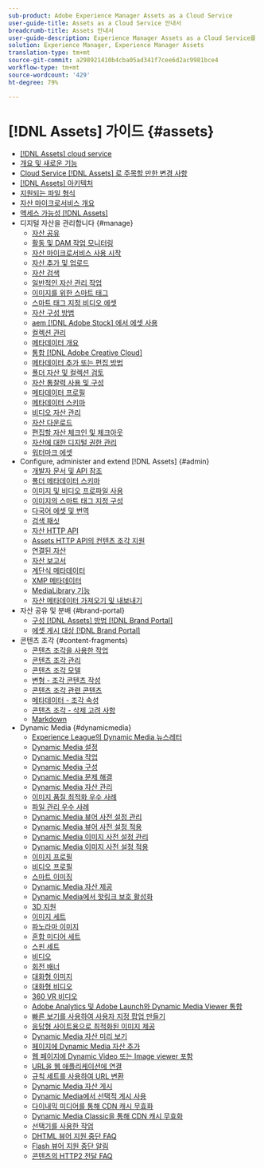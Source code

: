 ```yaml
---
sub-product: Adobe Experience Manager Assets as a Cloud Service
user-guide-title: Assets as a Cloud Service 안내서
breadcrumb-title: Assets 안내서
user-guide-description: Experience Manager Assets as a Cloud Service를 사용 및 관리하는 방법을 이해합니다.
solution: Experience Manager, Experience Manager Assets
translation-type: tm+mt
source-git-commit: a298921410b4cba05ad341f7cee6d2ac9981bce4
workflow-type: tm+mt
source-wordcount: '429'
ht-degree: 79%

---
```



# [!DNL Assets] 가이드 {#assets}

+ [[!DNL Assets] cloud service](/help/assets/home.md)
+ [개요 및 새로운 기능](overview.md)
+ [Cloud Service [!DNL Assets] 로 주목할 만한 변경 사항](assets-cloud-changes.md)
+ [[!DNL Assets] 아키텍처](architecture.md)
+ [지원되는 파일 형식](file-format-support.md)
+ [자산 마이크로서비스 개요](asset-microservices-overview.md)
+ [액세스 가능성 [!DNL Assets]](accessibility.md)
+ 디지털 자산을 관리합니다 {#manage}
   + [자산 공유](share-assets.md)
   + [활동 및 DAM 작업 모니터링](assets-activity-history.md)
   + [자산 마이크로서비스 사용 시작](asset-microservices-configure-and-use.md)
   + [자산 추가 및 업로드](add-assets.md)
   + [자산 검색](search-assets.md)
   + [일반적인 자산 관리 작업](manage-digital-assets.md)
   + [이미지를 위한 스마트 태그](smart-tags.md)
   + [스마트 태그 지정 비디오 에셋](smart-tags-video-assets.md)
   + [자산 구성 방법](organize-assets.md)
   + [aem [!DNL Adobe Stock] 에서 에셋 사용](aem-assets-adobe-stock.md)
   + [컬렉션 관리](manage-collections.md)
   + [메타데이터 개요](manage-metadata.md)
   + [통합 [!DNL Adobe Creative Cloud]](aem-cc-integration-best-practices.md)
   + [메타데이터 추가 또는 편집 방법](meta-edit.md)
   + [폴더 자산 및 컬렉션 검토](bulk-approval.md)
   + [자산 통찰력 사용 및 구성](assets-insights.md)
   + [메타데이터 프로필](metadata-profiles.md)
   + [메타데이터 스키마](metadata-schemas.md)
   + [비디오 자산 관리](manage-video-assets.md)
   + [자산 다운로드](download-assets-from-aem.md)
   + [편집할 자산 체크인 및 체크아웃](check-out-and-submit-assets.md)
   + [자산에 대한 디지털 권한 관리](drm.md)
   + [워터마크 에셋](watermark-assets.md)
+ Configure, administer and extend [!DNL Assets] {#admin}
   + [개발자 문서 및 API 참조](developer-reference-material-apis.md)
   + [폴더 메타데이터 스키마](folder-metadata-schema.md)
   + [이미지 및 비디오 프로파일 사용](/help/assets/dynamic-media/about-image-video-profiles.md)
   + [이미지의 스마트 태그 지정 구성](smart-tags-configuration.md)
   + [다국어 에셋 및 번역](translate-assets.md)
   + [검색 패싯](search-facets.md)
   + [자산 HTTP API](mac-api-assets.md)
   + [ Assets HTTP API의 컨텐츠 조각 지원](content-fragments/assets-api-content-fragments.md)
   + [연결된 자산](use-assets-across-connected-assets-instances.md)
   + [자산 보고서](asset-reports.md)
   + [계단식 메타데이터](cascading-metadata.md)
   + [XMP 메타데이터](xmp-metadata.md)
   + [MediaLibrary 기능](medialibrary.md)
   + [자산 메타데이터 가져오기 및 내보내기](metadata-import-export.md)
+ 자산 공유 및 분배 {#brand-portal}
   + [구성 [!DNL Assets] 방법 [!DNL Brand Portal]](configure-aem-assets-with-brand-portal.md)
   + [에셋 게시 대상 [!DNL Brand Portal]](publish-to-brand-portal.md)
+ 콘텐츠 조각 {#content-fragments}
   + [콘텐츠 조각을 사용한 작업](content-fragments/content-fragments.md)
   + [콘텐츠 조각 관리](content-fragments/content-fragments-managing.md)
   + [콘텐츠 조각 모델](content-fragments/content-fragments-models.md)
   + [변형 - 조각 콘텐츠 작성](content-fragments/content-fragments-variations.md)
   + [콘텐츠 조각 관련 콘텐츠](content-fragments/content-fragments-assoc-content.md)
   + [메타데이터 - 조각 속성](content-fragments/content-fragments-metadata.md)
   + [콘텐츠 조각 - 삭제 고려 사항](content-fragments/content-fragments-delete.md)
   + [Markdown](content-fragments/content-fragments-markdown.md)
+ Dynamic Media {#dynamicmedia}
   + [Experience League의 Dynamic Media 뉴스레터](dynamic-media/dynamic-media-newsletter.md)
   + [Dynamic Media 설정](dynamic-media/administering-dynamic-media.md)
   + [Dynamic Media 작업](dynamic-media/dynamic-media.md)
   + [Dynamic Media 구성](dynamic-media/config-dm.md)
   + [Dynamic Media 문제 해결](dynamic-media/troubleshoot-dm.md)
   + [Dynamic Media 자산 관리](dynamic-media/managing-assets.md)
   + [이미지 품질 최적화 우수 사례](dynamic-media/best-practices-for-optimizing-the-quality-of-your-images.md)
   + [파일 관리 우수 사례](dynamic-media/best-practices-for-file-management.md)
   + [Dynamic Media 뷰어 사전 설정 관리](dynamic-media/managing-viewer-presets.md)
   + [Dynamic Media 뷰어 사전 설정 적용](dynamic-media/viewer-presets.md)
   + [Dynamic Media 이미지 사전 설정 관리](dynamic-media/managing-image-presets.md)
   + [Dynamic Media 이미지 사전 설정 적용](dynamic-media/image-presets.md)
   + [이미지 프로필](dynamic-media/image-profiles.md)
   + [비디오 프로필](dynamic-media/video-profiles.md)
   + [스마트 이미징](dynamic-media/imaging-faq.md)
   + [Dynamic Media 자산 제공](dynamic-media/delivering-dynamic-media-assets.md)
   + [Dynamic Media에서 핫링크 보호 활성화](dynamic-media/hotlink-protection.md)
   + [3D 지원](dynamic-media/assets-3d.md)
   + [이미지 세트](dynamic-media/image-sets.md)
   + [파노라마 이미지](dynamic-media/panoramic-images.md)
   + [혼합 미디어 세트](dynamic-media/mixed-media-sets.md)
   + [스핀 세트](dynamic-media/spin-sets.md)
   + [비디오](dynamic-media/video.md)
   + [회전 배너](dynamic-media/carousel-banners.md)
   + [대화형 이미지](dynamic-media/interactive-images.md)
   + [대화형 비디오](dynamic-media/interactive-videos.md)
   + [360 VR 비디오](dynamic-media/360-video.md)
   + [Adobe Analytics 및 Adobe Launch와 Dynamic Media Viewer 통합](dynamic-media/launch.md)
   + [빠른 보기를 사용하여 사용자 지정 팝업 만들기](dynamic-media/custom-pop-ups.md)
   + [응답형 사이트용으로 최적화된 이미지 제공](dynamic-media/responsive-site.md)
   + [Dynamic Media 자산 미리 보기](dynamic-media/previewing-assets.md)
   + [페이지에 Dynamic Media 자산 추가](dynamic-media/adding-dynamic-media-assets-to-pages.md)
   + [웹 페이지에 Dynamic Video 또는 Image viewer 포함](dynamic-media/embed-code.md)
   + [URL을 웹 애플리케이션에 연결](dynamic-media/linking-urls-to-yourwebapplication.md)
   + [규칙 세트를 사용하여 URL 변환](dynamic-media/using-rulesets-to-transform-urls.md)
   + [Dynamic Media 자산 게시](dynamic-media/publishing-dynamicmedia-assets.md)
   + [Dynamic Media에서 선택적 게시 사용](dynamic-media/selective-publishing.md)
   + [다이내믹 미디어를 통해 CDN 캐시 무효화](dynamic-media/invalidate-cdn-cache-dynamic-media.md)
   + [Dynamic Media Classic을 통해 CDN 캐시 무효화](dynamic-media/invalidate-cdn-cache-dm-classic.md)
   + [선택기를 사용한 작업](dynamic-media/working-with-selectors.md)
   + [DHTML 뷰어 지원 중단 FAQ](dynamic-media/dhtml-viewer-endoflifefaqs.md)
   + [Flash 뷰어 지원 중단 알림](dynamic-media/flash-viewers-eol.md)
   + [콘텐츠의 HTTP2 전달 FAQ](dynamic-media/http2faq.md)
